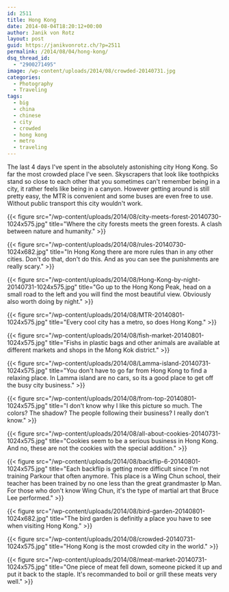```yaml
---
id: 2511
title: Hong Kong
date: 2014-08-04T18:20:12+00:00
author: Janik von Rotz
layout: post
guid: https://janikvonrotz.ch/?p=2511
permalink: /2014/08/04/hong-kong/
dsq_thread_id:
  - "2900271495"
image: /wp-content/uploads/2014/08/crowded-20140731.jpg
categories:
  - Photography
  - Traveling
tags:
  - big
  - china
  - chinese
  - city
  - crowded
  - hong kong
  - metro
  - traveling
---
```

The last 4 days I've spent in the absolutely astonishing city Hong Kong. So far the most crowded place I've seen. Skyscrapers that look like toothpicks stand so close to each other that you sometimes can't remember being in a city, it rather feels like being in a canyon. However getting around is still pretty easy, the MTR is convenient and some buses are even free to use. Without public transport this city wouldn't work. 
<!--more-->

{{< figure src="/wp-content/uploads/2014/08/city-meets-forest-20140730-1024x575.jpg" title="Where the city forests meets the green forests. A clash between nature and humanity." >}}

{{< figure src="/wp-content/uploads/2014/08/rules-20140730-1024x682.jpg" title="In Hong Kong there are more rules than in any other cities. Don't do that, don't do this. And as you can see the punishments are really scary." >}}

{{< figure src="/wp-content/uploads/2014/08/Hong-Kong-by-night-20140731-1024x575.jpg" title="Go up to the Hong Kong Peak, head on a small road to the left and you will find the most beautiful view. Obviously also worth doing by night." >}}

{{< figure src="/wp-content/uploads/2014/08/MTR-20140801-1024x575.jpg" title="Every cool city has a metro, so does Hong Kong." >}}

{{< figure src="/wp-content/uploads/2014/08/fish-market-20140801-1024x575.jpg" title="Fishs in plastic bags and other animals are available at different markets and shops in the Mong Kok district." >}}

{{< figure src="/wp-content/uploads/2014/08/Lamma-island-20140731-1024x575.jpg" title="You don't have to go far from Hong Kong to find a relaxing place. In Lamma island are no cars, so its a good place to get  off the busy city business." >}}

{{< figure src="/wp-content/uploads/2014/08/from-top-20140801-1024x575.jpg" title="I don't know why I like this picture so much. The colors? The shadow? The people following their business? I really don't know." >}}

{{< figure src="/wp-content/uploads/2014/08/all-about-cookies-20140731-1024x575.jpg" title="Cookies seem to be a serious business in Hong Kong. And no, these are not the cookies with the special addition." >}}

{{< figure src="/wp-content/uploads/2014/08/backflip-6-20140801-1024x575.jpg" title="Each backflip is getting more difficult since I'm not training Parkour that often anymore. This place is a Wing Chun school, their teacher has been trained by no one less than the great grandmaster Ip Man. For those who don't know Wing Chun, it's the type of martial art that Bruce Lee performed." >}}

{{< figure src="/wp-content/uploads/2014/08/bird-garden-20140801-1024x682.jpg" title="The bird garden is definitly a place you have to see when visiting Hong Kong." >}}

{{< figure src="/wp-content/uploads/2014/08/crowded-20140731-1024x575.jpg" title="Hong Kong is the most crowded city in the world." >}}

{{< figure src="/wp-content/uploads/2014/08/meat-market-20140731-1024x575.jpg" title="One piece of meat fell down, someone picked it up and put it back to the staple. It's recommanded to boil or grill these meats very well." >}}